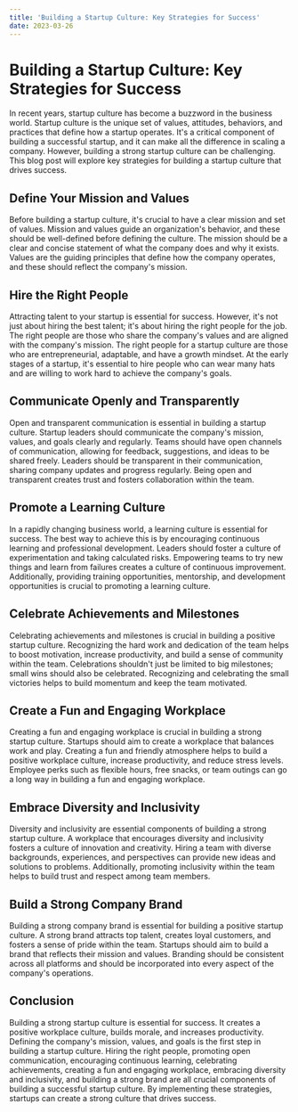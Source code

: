 ```yaml
---
title: 'Building a Startup Culture: Key Strategies for Success'
date: 2023-03-26
---
```


# Building a Startup Culture: Key Strategies for Success

In recent years, startup culture has become a buzzword in the business world. Startup culture is the unique set of values, attitudes, behaviors, and practices that define how a startup operates. It's a critical component of building a successful startup, and it can make all the difference in scaling a company. However, building a strong startup culture can be challenging. This blog post will explore key strategies for building a startup culture that drives success.

## Define Your Mission and Values

Before building a startup culture, it's crucial to have a clear mission and set of values. Mission and values guide an organization's behavior, and these should be well-defined before defining the culture. The mission should be a clear and concise statement of what the company does and why it exists. Values are the guiding principles that define how the company operates, and these should reflect the company's mission.

## Hire the Right People

Attracting talent to your startup is essential for success. However, it's not just about hiring the best talent; it's about hiring the right people for the job. The right people are those who share the company's values and are aligned with the company's mission. The right people for a startup culture are those who are entrepreneurial, adaptable, and have a growth mindset. At the early stages of a startup, it's essential to hire people who can wear many hats and are willing to work hard to achieve the company's goals.

## Communicate Openly and Transparently

Open and transparent communication is essential in building a startup culture. Startup leaders should communicate the company's mission, values, and goals clearly and regularly. Teams should have open channels of communication, allowing for feedback, suggestions, and ideas to be shared freely. Leaders should be transparent in their communication, sharing company updates and progress regularly. Being open and transparent creates trust and fosters collaboration within the team.

## Promote a Learning Culture

In a rapidly changing business world, a learning culture is essential for success. The best way to achieve this is by encouraging continuous learning and professional development. Leaders should foster a culture of experimentation and taking calculated risks. Empowering teams to try new things and learn from failures creates a culture of continuous improvement. Additionally, providing training opportunities, mentorship, and development opportunities is crucial to promoting a learning culture.

## Celebrate Achievements and Milestones

Celebrating achievements and milestones is crucial in building a positive startup culture. Recognizing the hard work and dedication of the team helps to boost motivation, increase productivity, and build a sense of community within the team. Celebrations shouldn't just be limited to big milestones; small wins should also be celebrated. Recognizing and celebrating the small victories helps to build momentum and keep the team motivated.

## Create a Fun and Engaging Workplace

Creating a fun and engaging workplace is crucial in building a strong startup culture. Startups should aim to create a workplace that balances work and play. Creating a fun and friendly atmosphere helps to build a positive workplace culture, increase productivity, and reduce stress levels. Employee perks such as flexible hours, free snacks, or team outings can go a long way in building a fun and engaging workplace.

## Embrace Diversity and Inclusivity

Diversity and inclusivity are essential components of building a strong startup culture. A workplace that encourages diversity and inclusivity fosters a culture of innovation and creativity. Hiring a team with diverse backgrounds, experiences, and perspectives can provide new ideas and solutions to problems. Additionally, promoting inclusivity within the team helps to build trust and respect among team members.

## Build a Strong Company Brand

Building a strong company brand is essential for building a positive startup culture. A strong brand attracts top talent, creates loyal customers, and fosters a sense of pride within the team. Startups should aim to build a brand that reflects their mission and values. Branding should be consistent across all platforms and should be incorporated into every aspect of the company's operations.

## Conclusion

Building a strong startup culture is essential for success. It creates a positive workplace culture, builds morale, and increases productivity. Defining the company's mission, values, and goals is the first step in building a startup culture. Hiring the right people, promoting open communication, encouraging continuous learning, celebrating achievements, creating a fun and engaging workplace, embracing diversity and inclusivity, and building a strong brand are all crucial components of building a successful startup culture. By implementing these strategies, startups can create a strong culture that drives success.
